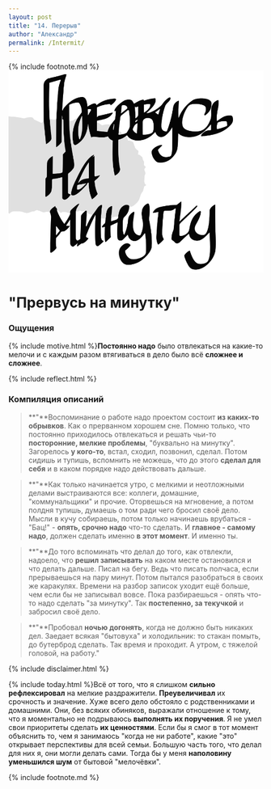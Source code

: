 ```yaml
---
layout: post
title: "14. Перерыв"
author: "Александр"
permalink: /Intermit/
---
```

{% include footnote.md %}
<a href="/_cards/">!["прервусь на минутку"](/_img/14.svg)</a>
# "Прервусь на минутку"

### Ощущения
{% include motive.html %}**Постоянно надо** было отвлекаться на какие-то мелочи и с каждым разом втягиваться в дело было всё **сложнее и сложнее**.

{% include reflect.html %}
### Компиляция описаний
>**"**Воспоминание о работе надо проектом состоит **из каких-то обрывков**. Как о прерванном хорошем сне. Помню только, что постоянно приходилось отвлекаться и решать чьи-то **посторонние, мелкие проблемы**, "буквально на минутку". Загорелось **у кого-то**, встал, сходил, позвонил, сделал. Потом сидишь и тупишь, вспомнить не можешь, что до этого **сделал для себя** и в каком порядке надо действовать дальше. 

>**"**Как только  начинается утро, с мелкими и неотложными делами выстраиваются все: коллеги, домашние, "коммунальщики" и прочие.  Оторвешься на мгновение, а потом полдня тупишь, думаешь о том ради чего бросил своё дело. Мысли в кучу собираешь, потом только начинаешь врубаться - "Бац!" - **опять, срочно надо** что-то сделать. И **главное - самому надо**, должен сделать именно **в этот момент**. И именно ты. 

>**"**До того вспоминать что делал до того, как  отвлекли, надоело, что **решил записывать** на каком месте остановился и что делать дальше. Писал на бегу. Ведь что писать полчаса, если прерываешься на пару минут. Потом пытался разобраться в своих же каракулях. Времени на разбор записок уходит ещё больше, чем если бы не записывал вовсе. Пока разбираешься - опять что-то надо сделать "за минутку". Так **постепенно, за текучкой** и забросил своё дело. 

>**"**Пробовал **ночью догонять**, когда не должно быть никаких дел. Заедает всякая "бытовуха" и холодильник: то стакан помыть, до бутерброд сделать. Так время и проходит. А утром, с тяжелой головой, на работу." 

{% include disclaimer.html %}

{% include today.html %}Всё от того, что я слишком **сильно рефлексировал** на мелкие раздражители. **Преувеличивал** их срочность и значение. Хуже всего дело обстояло с родственниками и домашними. Они, без всяких обиняков, выражали отношение к тому, что я моментально не подрываюсь **выполнять их поручения**. Я не умел свои приоритеты сделать **их ценностями**. Если бы я смог в тот момент объяснить то, чем я занимаюсь "когда не ни работе", какие "это" открывает перспективы для всей семьи. Большую часть того, что делал для них я, они могли делать сами. Тогда бы у меня **наполовину уменьшился шум** от бытовой "мелочёвки".

{% include footnote.md %}
